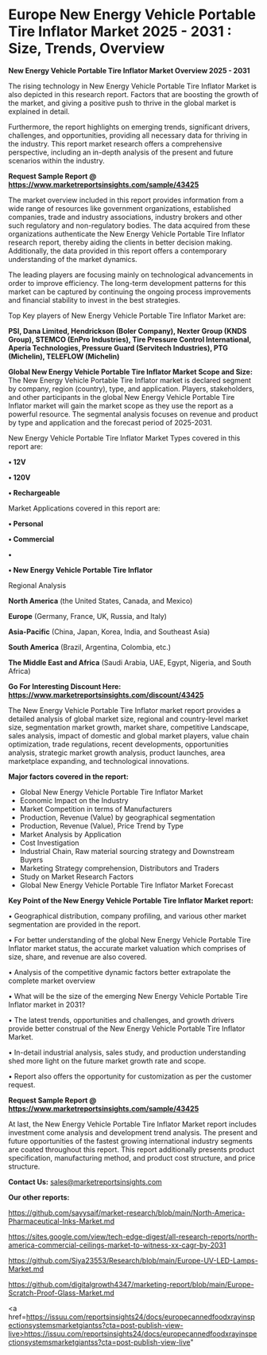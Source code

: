 # Europe New Energy Vehicle Portable Tire Inflator Market 2025 - 2031 : Size, Trends, Overview

<Strong> New Energy Vehicle Portable Tire Inflator Market Overview 2025 - 2031</strong>

The rising technology in New Energy Vehicle Portable Tire Inflator Market is also depicted in this research report. Factors that are boosting the growth of the market, and giving a positive push to thrive in the global market is explained in detail.

Furthermore, the report highlights on emerging trends, significant drivers, challenges, and opportunities, providing all necessary data for thriving in the industry. This report market research offers a comprehensive perspective, including an in-depth analysis of the present and future scenarios within the industry.

<strong>Request Sample Report @ <a href=https://www.marketreportsinsights.com/sample/43425>https://www.marketreportsinsights.com/sample/43425</a></strong>

The market overview included in this report provides information from a wide range of resources like government organizations, established companies, trade and industry associations, industry brokers and other such regulatory and non-regulatory bodies. The data acquired from these organizations authenticate the New Energy Vehicle Portable Tire Inflator research report, thereby aiding the clients in better decision making. Additionally, the data provided in this report offers a contemporary understanding of the market dynamics.

The leading players are focusing mainly on technological advancements in order to improve efficiency. The long-term development patterns for this market can be captured by continuing the ongoing process improvements and financial stability to invest in the best strategies.

Top Key players of New Energy Vehicle Portable Tire Inflator Market are:

<strong>PSI, Dana Limited, Hendrickson (Boler Company), Nexter Group (KNDS Group), STEMCO (EnPro Industries), Tire Pressure Control International, Aperia Technologies, Pressure Guard (Servitech Industries), PTG (Michelin), TELEFLOW (Michelin)</strong>

<strong><b>Global New Energy Vehicle Portable Tire Inflator Market Scope and Size:</b></strong>
The New Energy Vehicle Portable Tire Inflator market is declared segment by company, region (country), type, and application. Players, stakeholders, and other participants in the global New Energy Vehicle Portable Tire Inflator market will gain the market scope as they use the report as a powerful resource. The segmental analysis focuses on revenue and product by type and application and the forecast period of 2025-2031.

New Energy Vehicle Portable Tire Inflator Market Types covered in this report are:

<strong>•  12V

•  120V

•  Rechargeable</strong>

Market Applications covered in this report are:

<strong>•  Personal

•  Commercial

•  

•  New Energy Vehicle Portable Tire Inflator</strong> 

Regional Analysis

<strong>North America</strong> (the United States, Canada, and Mexico)

<strong>Europe</strong> (Germany, France, UK, Russia, and Italy)

<strong>Asia-Pacific</strong> (China, Japan, Korea, India, and Southeast Asia)

<strong>South America</strong> (Brazil, Argentina, Colombia, etc.)

<strong>The Middle East and Africa</strong> (Saudi Arabia, UAE, Egypt, Nigeria, and South Africa)

<strong>Go For Interesting Discount Here: <a href=https://www.marketreportsinsights.com/discount/43425>https://www.marketreportsinsights.com/discount/43425</a></strong>

The New Energy Vehicle Portable Tire Inflator market report provides a detailed analysis of global market size, regional and country-level market size, segmentation market growth, market share, competitive Landscape, sales analysis, impact of domestic and global market players, value chain optimization, trade regulations, recent developments, opportunities analysis, strategic market growth analysis, product launches, area marketplace expanding, and technological innovations.

<strong><b>Major factors covered in the report:</b></strong>
<ul>
  <li>Global New Energy Vehicle Portable Tire Inflator Market </li>
  <li>Economic Impact on the Industry</li>
  <li>Market Competition in terms of Manufacturers</li>
  <li>Production, Revenue (Value) by geographical segmentation</li>
  <li>Production, Revenue (Value), Price Trend by Type</li>
  <li>Market Analysis by Application</li>
  <li>Cost Investigation</li>
  <li>Industrial Chain, Raw material sourcing strategy and Downstream Buyers</li>
  <li>Marketing Strategy comprehension, Distributors and Traders</li>
  <li>Study on Market Research Factors</li>
  <li>Global New Energy Vehicle Portable Tire Inflator Market Forecast</li>
</ul>

<strong><b>Key Point of the New Energy Vehicle Portable Tire Inflator Market report:</b></strong>

• Geographical distribution, company profiling, and various other market segmentation are provided in the report.

• For better understanding of the global New Energy Vehicle Portable Tire Inflator market status, the accurate market valuation which comprises of size, share, and revenue are also covered.

• Analysis of the competitive dynamic factors better extrapolate the complete market overview

• What will be the size of the emerging New Energy Vehicle Portable Tire Inflator market in 2031?

• The latest trends, opportunities and challenges, and growth drivers provide better construal of the New Energy Vehicle Portable Tire Inflator Market.

• In-detail industrial analysis, sales study, and production understanding shed more light on the future market growth rate and scope.

• Report also offers the opportunity for customization as per the customer request.

<strong>Request Sample Report @ <a href=https://www.marketreportsinsights.com/sample/43425>https://www.marketreportsinsights.com/sample/43425</a></strong>

At last, the New Energy Vehicle Portable Tire Inflator Market report includes investment come analysis and development trend analysis. The present and future opportunities of the fastest growing international industry segments are coated throughout this report. This report additionally presents product specification, manufacturing method, and product cost structure, and price structure.

<strong>Contact Us:</strong>
sales@marketreportsinsights.com

<strong>Our other reports:</strong>

<a href=https://github.com/sayysaif/market-research/blob/main/North-America-Pharmaceutical-Inks-Market.md>https://github.com/sayysaif/market-research/blob/main/North-America-Pharmaceutical-Inks-Market.md</a>

<a href=https://sites.google.com/view/tech-edge-digest/all-research-reports/north-america-commercial-ceilings-market-to-witness-xx-cagr-by-2031>https://sites.google.com/view/tech-edge-digest/all-research-reports/north-america-commercial-ceilings-market-to-witness-xx-cagr-by-2031</a>

<a href=https://github.com/Siya23553/Research/blob/main/Europe-UV-LED-Lamps-Market.md>https://github.com/Siya23553/Research/blob/main/Europe-UV-LED-Lamps-Market.md</a>

<a href=https://github.com/digitalgrowth4347/marketing-report/blob/main/Europe-Scratch-Proof-Glass-Market.md>https://github.com/digitalgrowth4347/marketing-report/blob/main/Europe-Scratch-Proof-Glass-Market.md</a>

<a href=https://issuu.com/reportsinsights24/docs/europecannedfoodxrayinspectionsystemsmarketgiantss?cta=post-publish-view-live>https://issuu.com/reportsinsights24/docs/europecannedfoodxrayinspectionsystemsmarketgiantss?cta=post-publish-view-live</a>"
